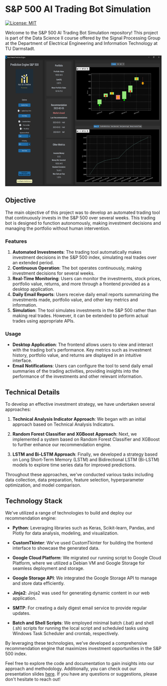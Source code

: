 # S&P 500 AI Trading Bot Simulation

[![License: MIT](https://img.shields.io/badge/License-MIT-yellow.svg)](https://github.com/paulffm/S-P500-AI-Investement-Recommendation-Engine/blob/main/LICENSE)

Welcome to the S&P 500 AI Trading Bot Simulation repository! This project is part of the Data Science II course offered by the Signal Processing Group at the Department of Electrical Engineering and Information Technology at TU Darmstadt.

<p align="center">
  <img src="frontend.png"  alt="frontend" width="600px" height="420px">
</p>

## Objective

The main objective of this project was to develop an automated trading tool that continuously invests in the S&P 500 over several weeks. This trading bot is designed to function autonomously, making investment decisions and managing the portfolio without human intervention.

### Features

1. **Automated Investments**: The trading tool automatically makes investment decisions in the S&P 500 index, simulating real trades over an extended period.
2. **Continuous Operation**: The bot operates continuously, making investment decisions for several weeks.
3. **Real-Time Monitoring**: Users can monitor the investments, stock prices, portfolio value, returns, and more through a frontend provided as a desktop application.
4. **Daily Email Reports**: Users receive daily email reports summarizing the investments made, portfolio value, and other key metrics and information.
5. **Simulation**: The tool simulates investments in the S&P 500 rather than making real trades. However, it can be extended to perform actual trades using appropriate APIs.

### Usage

- **Desktop Application**: The frontend allows users to view and interact with the trading bot's performance. Key metrics such as investment history, portfolio value, and returns are displayed in an intuitive interface.
- **Email Notifications**: Users can configure the tool to send daily email summaries of the trading activities, providing insights into the performance of the investments and other relevant information.

## Technical Details

To develop an effective investment strategy, we have undertaken several approaches:

1. **Technical Analysis Indicator Approach**: We began with an initial approach based on Technical Analysis Indicators.
   
2. **Random Forest Classifier and XGBoost Approach**: Next, we implemented a system based on Random Forest Classifier and XGBoost to further enhance our recommendation engine.

3. **LSTM and Bi-LSTM Approach**: Finally, we developed a strategy based on Long Short-Term Memory (LSTM) and Bidirectional LSTM (Bi-LSTM) models to explore time series data for improved predictions.

Throughout these approaches, we've conducted various tasks including data collection, data preparation, feature selection, hyperparameter optimization, and model comparison.

## Technology Stack

We've utilized a range of technologies to build and deploy our recommendation engine:

- **Python**: Leveraging libraries such as Keras, Scikit-learn, Pandas, and Plotly for data analysis, modeling, and visualization.
  
- **CustomTkinter**: We've used CustomTkinter for building the frontend interface to showcase the generated data.

- **Google Cloud Platform**: We migrated our running script to Google Cloud Platform, where we utilized a Debian VM and Google Storage for seamless deployment and storage.

- **Google Storage API**: We integrated the Google Storage API to manage and store data efficiently.

- **Jinja2**: Jinja2 was used for generating dynamic content in our web application.

- **SMTP**: For creating a daily digest email service to provide regular updates.

- **Batch and Shell Scripts**: We employed minimal batch (.bat) and shell (.sh) scripts for running the local script and scheduled tasks using Windows Task Scheduler and crontab, respectively.

By leveraging these technologies, we've developed a comprehensive recommendation engine that maximizes investment opportunities in the S&P 500 index.

Feel free to explore the code and documentation to gain insights into our approach and methodology. Additionally, you can check out our presentation slides [here](https://github.com/paulffm/S-P500-AI-Investement-Recommendation-Engine/blob/main/NotSoCreativePresentation.pdf). If you have any questions or suggestions, please don't hesitate to reach out!
